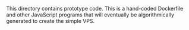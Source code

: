 This directory contains prototype code. This is a hand-coded Dockerfile and other JavaScript
programs that will eventually be algorithmically generated to create the simple VPS.